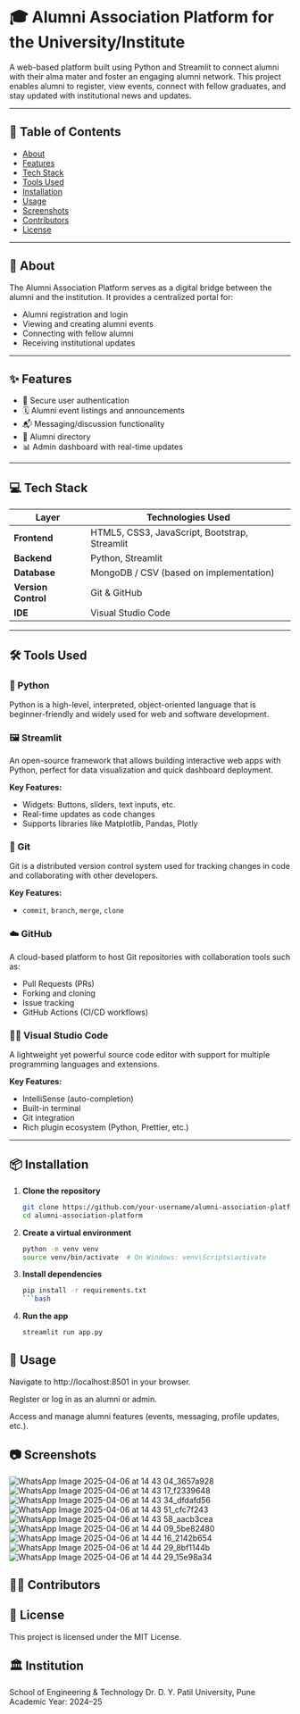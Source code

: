 # 🎓 Alumni Association Platform for the University/Institute

A web-based platform built using Python and Streamlit to connect alumni with their alma mater and foster an engaging alumni network. This project enables alumni to register, view events, connect with fellow graduates, and stay updated with institutional news and updates.

---

## 📌 Table of Contents

- [About](#about)
- [Features](#features)
- [Tech Stack](#tech-stack)
- [Tools Used](#tools-used)
- [Installation](#installation)
- [Usage](#usage)
- [Screenshots](#screenshots)
- [Contributors](#contributors)
- [License](#license)

---

## 📖 About

The Alumni Association Platform serves as a digital bridge between the alumni and the institution. It provides a centralized portal for:
- Alumni registration and login
- Viewing and creating alumni events
- Connecting with fellow alumni
- Receiving institutional updates

---

## ✨ Features

- 🔐 Secure user authentication
- 🗓️ Alumni event listings and announcements
- 📬 Messaging/discussion functionality
- 👥 Alumni directory
- 📊 Admin dashboard with real-time updates

---

## 💻 Tech Stack

| Layer        | Technologies Used                         |
|--------------|--------------------------------------------|
| **Frontend** | HTML5, CSS3, JavaScript, Bootstrap, Streamlit |
| **Backend**  | Python, Streamlit                          |
| **Database** | MongoDB / CSV (based on implementation)   |
| **Version Control** | Git & GitHub                        |
| **IDE**      | Visual Studio Code                        |

---

## 🛠 Tools Used

### 🐍 Python
Python is a high-level, interpreted, object-oriented language that is beginner-friendly and widely used for web and software development.

### 🖼️ Streamlit
An open-source framework that allows building interactive web apps with Python, perfect for data visualization and quick dashboard deployment.

**Key Features:**
- Widgets: Buttons, sliders, text inputs, etc.
- Real-time updates as code changes
- Supports libraries like Matplotlib, Pandas, Plotly

### 🧾 Git
Git is a distributed version control system used for tracking changes in code and collaborating with other developers.

**Key Features:**
- `commit`, `branch`, `merge`, `clone`

### ☁️ GitHub
A cloud-based platform to host Git repositories with collaboration tools such as:
- Pull Requests (PRs)
- Forking and cloning
- Issue tracking
- GitHub Actions (CI/CD workflows)

### 🧑‍💻 Visual Studio Code
A lightweight yet powerful source code editor with support for multiple programming languages and extensions.

**Key Features:**
- IntelliSense (auto-completion)
- Built-in terminal
- Git integration
- Rich plugin ecosystem (Python, Prettier, etc.)

---

## 📦 Installation

1. **Clone the repository**
   ```bash
   git clone https://github.com/your-username/alumni-association-platform.git
   cd alumni-association-platform
   ```
2. **Create a virtual environment**
   ```bash
   python -m venv venv
   source venv/bin/activate  # On Windows: venv\Scripts\activate
   ```
3. **Install dependencies**
   ```bash
   pip install -r requirements.txt
   ```bash
4. **Run the app**
   ```bash
   streamlit run app.py
   ```


## 🚀 Usage
Navigate to http://localhost:8501 in your browser.

Register or log in as an alumni or admin.

Access and manage alumni features (events, messaging, profile updates, etc.).



## 📷 Screenshots

![WhatsApp Image 2025-04-06 at 14 43 04_3657a928](https://github.com/user-attachments/assets/a3b0f06c-cc96-4503-94b9-607fc8d614bb)
![WhatsApp Image 2025-04-06 at 14 43 17_f2339648](https://github.com/user-attachments/assets/bdcec370-66ea-4ff0-9a7a-02144cae189d)
![WhatsApp Image 2025-04-06 at 14 43 34_dfdafd56](https://github.com/user-attachments/assets/2c1ad2ff-169e-4502-8915-79e80a28b884)
![WhatsApp Image 2025-04-06 at 14 43 51_cfc7f243](https://github.com/user-attachments/assets/6d4ad54f-2db2-4816-ab20-689c5a27a6d1)
![WhatsApp Image 2025-04-06 at 14 43 58_aacb3cea](https://github.com/user-attachments/assets/f7633880-5d9e-4b0a-b82f-4097b558ceca)
![WhatsApp Image 2025-04-06 at 14 44 09_5be82480](https://github.com/user-attachments/assets/323b4788-ce78-47b3-97f6-93692ba97519)
![WhatsApp Image 2025-04-06 at 14 44 16_2142b654](https://github.com/user-attachments/assets/c9f251b0-94f7-4299-b791-1818d8244496)
![WhatsApp Image 2025-04-06 at 14 44 29_8bf1144b](https://github.com/user-attachments/assets/f02f5ee6-30b1-4619-a7bf-11e9fdd2c61d)
![WhatsApp Image 2025-04-06 at 14 44 29_15e98a34](https://github.com/user-attachments/assets/96d17bff-746a-41b5-9360-5dd6a6b629d4)











## 👨‍💻 Contributors



## 📄 License
This project is licensed under the MIT License.

## 🏛️ Institution
School of Engineering & Technology
Dr. D. Y. Patil University, Pune
Academic Year: 2024–25
